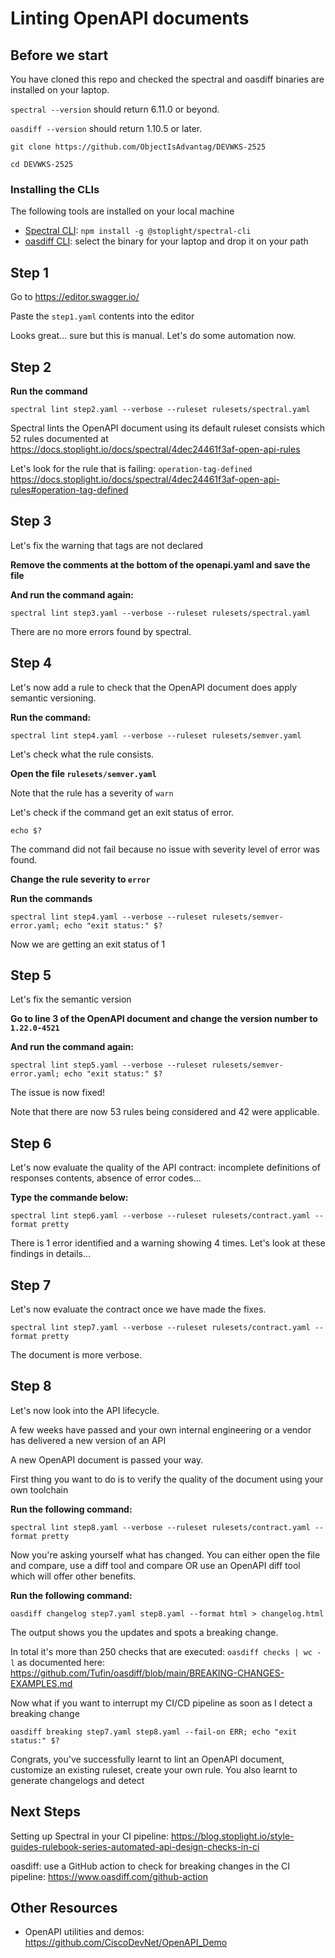 # Linting OpenAPI documents 

## Before we start

You have cloned this repo and checked the spectral and oasdiff binaries are installed on your laptop.

`spectral --version` should return 6.11.0 or beyond.

`oasdiff --version` should return 1.10.5 or later.

`git clone https://github.com/ObjectIsAdvantag/DEVWKS-2525`

`cd DEVWKS-2525`


### Installing the CLIs

The following tools are installed on your local machine

- [Spectral CLI](https://docs.stoplight.io/docs/spectral/b8391e051b7d8-installation): `npm install -g @stoplight/spectral-cli`
- [oasdiff CLI](https://github.com/Tufin/oasdiff?tab=readme-ov-file#install-on-macos-windows-and-linux): select the binary for your laptop and drop it on your path


## Step 1

Go to https://editor.swagger.io/

Paste the `step1.yaml` contents into the editor

Looks great... sure but this is manual. Let's do some automation now.


## Step 2

**Run the command**

```shell
spectral lint step2.yaml --verbose --ruleset rulesets/spectral.yaml 
```

Spectral lints the OpenAPI document using its default ruleset consists which 52 rules documented at 
https://docs.stoplight.io/docs/spectral/4dec24461f3af-open-api-rules

Let's look for the rule that is failing: `operation-tag-defined`
https://docs.stoplight.io/docs/spectral/4dec24461f3af-open-api-rules#operation-tag-defined


## Step 3

Let's fix the warning that tags are not declared

**Remove the comments at the bottom of the openapi.yaml and save the file**

**And run the command again:**

```shell
spectral lint step3.yaml --verbose --ruleset rulesets/spectral.yaml 
```

There are no more errors found by spectral.


## Step 4

Let's now add a rule to check that the OpenAPI document does apply semantic versioning.

**Run the command:**

```shell
spectral lint step4.yaml --verbose --ruleset rulesets/semver.yaml 
```

Let's check what the rule consists.

**Open the file `rulesets/semver.yaml`**

Note that the rule has a severity of `warn`

Let's check if the command get an exit status of error.

```shell
echo $? 
```

The command did not fail because no issue with severity level of error was found.

**Change the rule severity to `error`**

**Run the commands**

```shell
spectral lint step4.yaml --verbose --ruleset rulesets/semver-error.yaml; echo "exit status:" $?
```

Now we are getting an exit status of 1


## Step 5

Let's fix the semantic version

**Go to line 3 of the OpenAPI document and change the version number to `1.22.0-4521`**

**And run the command again:**

```shell
spectral lint step5.yaml --verbose --ruleset rulesets/semver-error.yaml; echo "exit status:" $? 
```

The issue is now fixed!

Note that there are now 53 rules being considered and 42 were applicable.


## Step 6

Let's now evaluate the quality of the API contract: incomplete definitions of responses contents, absence of error codes...

**Type the commande below:**

```shell
spectral lint step6.yaml --verbose --ruleset rulesets/contract.yaml --format pretty
```

There is 1 error identified and a warning showing 4 times.
Let's look at these findings in details...


## Step 7

Let's now evaluate the contract once we have made the fixes.

```shell
spectral lint step7.yaml --verbose --ruleset rulesets/contract.yaml --format pretty
```

The document is more verbose.


## Step 8

Let's now look into the API lifecycle.

A few weeks have passed and your own internal engineering or a vendor has delivered a new version of an API

A new OpenAPI document is passed your way.

First thing you want to do is to verify the quality of the document using your own toolchain

**Run the following command:**

```shell
spectral lint step8.yaml --verbose --ruleset rulesets/contract.yaml --format pretty
```

Now you're asking yourself what has changed.
You can either open the file and compare, use a diff tool and compare OR use an OpenAPI diff tool which will offer other benefits.

**Run the following command:**

```shell
oasdiff changelog step7.yaml step8.yaml --format html > changelog.html
```
 
The output shows you the updates and spots a breaking change.

In total it's more than 250 checks that are executed: `oasdiff checks | wc -l`
as documented here: https://github.com/Tufin/oasdiff/blob/main/BREAKING-CHANGES-EXAMPLES.md

Now what if you want to interrupt my CI/CD pipeline as soon as I detect a breaking change

```shell
oasdiff breaking step7.yaml step8.yaml --fail-on ERR; echo "exit status:" $?
```

Congrats, you've successfully learnt to lint an OpenAPI document, customize an existing ruleset, create your own rule.
You also learnt to generate changelogs and detect


## Next Steps

Setting up Spectral in your CI pipeline: https://blog.stoplight.io/style-guides-rulebook-series-automated-api-design-checks-in-ci

oasdiff: use a GitHub action to check for breaking changes in the CI pipeline: https://www.oasdiff.com/github-action


## Other Resources

- OpenAPI utilities and demos: https://github.com/CiscoDevNet/OpenAPI_Demo